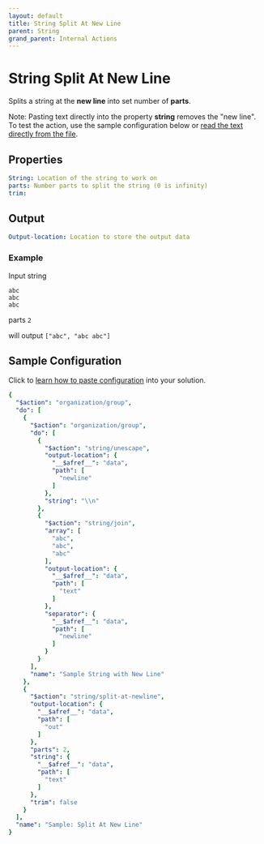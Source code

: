 ```yaml
---
layout: default
title: String Split At New Line
parent: String
grand_parent: Internal Actions
---
```

# String Split At New Line
Splits a string at the **new line** into set number of **parts**. 

Note: Pasting text directly into the property __string__ removes the "new line".  To test the action, use the sample configuration below or [read the text directly from the file](https://docs.apiautoflow.com/docs/internal-actions/file/read).


## Properties
```yaml
String: Location of the string to work on
parts: Number parts to split the string (0 is infinity)
trim: 
```

## Output
```yaml
Output-location: Location to store the output data
```

### Example
Input string 

```
abc
abc
abc
```

parts `2`

will output  `["abc", "abc abc"]`


## Sample Configuration
Click to [learn how to paste configuration](https://docs.apiautoflow.com/docs/tutorial-video/course-1-basics/lesson-6-reusable-custom-actions/#cut-and-paste-configuration) into your solution.


```yaml
{
  "$action": "organization/group",
  "do": [
    {
      "$action": "organization/group",
      "do": [
        {
          "$action": "string/unescape",
          "output-location": {
            "__$afref__": "data",
            "path": [
              "newline"
            ]
          },
          "string": "\\n"
        },
        {
          "$action": "string/join",
          "array": [
            "abc",
            "abc",
            "abc"
          ],
          "output-location": {
            "__$afref__": "data",
            "path": [
              "text"
            ]
          },
          "separator": {
            "__$afref__": "data",
            "path": [
              "newline"
            ]
          }
        }
      ],
      "name": "Sample String with New Line"
    },
    {
      "$action": "string/split-at-newline",
      "output-location": {
        "__$afref__": "data",
        "path": [
          "out"
        ]
      },
      "parts": 2,
      "string": {
        "__$afref__": "data",
        "path": [
          "text"
        ]
      },
      "trim": false
    }
  ],
  "name": "Sample: Split At New Line"
}
```